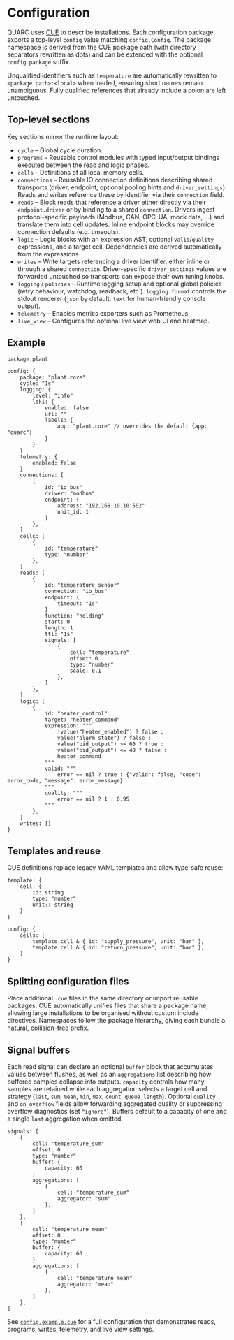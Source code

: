 # Configuration

QUARC uses [CUE](https://cuelang.org) to describe installations. Each configuration package exports a top-level `config` value matching `config.Config`. The package namespace is derived from the CUE package path (with directory separators rewritten as dots) and can be extended with the optional `config.package` suffix.

Unqualified identifiers such as `temperature` are automatically rewritten to `<package path>:<local>` when loaded, ensuring short names remain unambiguous. Fully qualified references that already include a colon are left untouched.

## Top-level sections

Key sections mirror the runtime layout:

* `cycle` – Global cycle duration.
* `programs` – Reusable control modules with typed input/output bindings executed between the read and logic phases.
* `cells` – Definitions of all local memory cells.
* `connections` – Reusable IO connection definitions describing shared transports (driver, endpoint, optional pooling hints and `driver_settings`). Reads and writes reference these by identifier via their `connection` field.
* `reads` – Block reads that reference a driver either directly via their `endpoint.driver` or by binding to a shared `connection`. Drivers ingest protocol-specific payloads (Modbus, CAN, OPC-UA, mock data, …) and translate them into cell updates. Inline endpoint blocks may override connection defaults (e.g. timeouts).
* `logic` – Logic blocks with an expression AST, optional `valid`/`quality` expressions, and a target cell. Dependencies are derived automatically from the expressions.
* `writes` – Write targets referencing a driver identifier, either inline or through a shared `connection`. Driver-specific `driver_settings` values are forwarded untouched so transports can expose their own tuning knobs.
* `logging` / `policies` – Runtime logging setup and optional global policies (retry behaviour, watchdog, readback, etc.). `logging.format` controls the stdout renderer (`json` by default, `text` for human-friendly console output).
* `telemetry` – Enables metrics exporters such as Prometheus.
* `live_view` – Configures the optional live view web UI and heatmap.

## Example

```cue
package plant

config: {
    package: "plant.core"
    cycle: "1s"
    logging: {
        level: "info"
        loki: {
            enabled: false
            url: ""
            labels: {
                app: "plant.core" // overrides the default {app: "quarc"}
            }
        }
    }
    telemetry: {
        enabled: false
    }
    connections: [
        {
            id: "io_bus"
            driver: "modbus"
            endpoint: {
                address: "192.168.10.10:502"
                unit_id: 1
            }
        },
    ]
    cells: [
        {
            id: "temperature"
            type: "number"
        },
    ]
    reads: [
        {
            id: "temperature_sensor"
            connection: "io_bus"
            endpoint: {
                timeout: "1s"
            }
            function: "holding"
            start: 0
            length: 1
            ttl: "1s"
            signals: [
                {
                    cell: "temperature"
                    offset: 0
                    type: "number"
                    scale: 0.1
                },
            ]
        },
    ]
    logic: [
        {
            id: "heater_control"
            target: "heater_command"
            expression: """
                !value("heater_enabled") ? false :
                value("alarm_state") ? false :
                value("pid_output") >= 60 ? true :
                value("pid_output") <= 40 ? false :
                heater_command
            """
            valid: """
                error == nil ? true : {"valid": false, "code": error_code, "message": error_message}
            """
            quality: """
                error == nil ? 1 : 0.95
            """
        },
    ]
    writes: []
}
```

## Templates and reuse

CUE definitions replace legacy YAML templates and allow type-safe reuse:

```cue
template: {
    cell: {
        id: string
        type: "number"
        unit?: string
    }
}

config: {
    cells: [
        template.cell & { id: "supply_pressure", unit: "bar" },
        template.cell & { id: "return_pressure", unit: "bar" },
    ]
}
```

## Splitting configuration files

Place additional `.cue` files in the same directory or import reusable packages. CUE automatically unifies files that share a package name, allowing large installations to be organised without custom include directives. Namespaces follow the package hierarchy, giving each bundle a natural, collision-free prefix.

## Signal buffers

Each read signal can declare an optional `buffer` block that accumulates values between flushes, as well as an `aggregations` list describing how buffered samples collapse into outputs. `capacity` controls how many samples are retained while each aggregation selects a target cell and strategy (`last`, `sum`, `mean`, `min`, `max`, `count`, `queue_length`). Optional `quality` and `on_overflow` fields allow forwarding aggregated quality or suppressing overflow diagnostics (set `"ignore"`). Buffers default to a capacity of one and a single `last` aggregation when omitted.

```cue
signals: [
    {
        cell: "temperature_sum"
        offset: 0
        type: "number"
        buffer: {
            capacity: 60
        }
        aggregations: [
            {
                cell: "temperature_sum"
                aggregator: "sum"
            },
        ]
    },
    {
        cell: "temperature_mean"
        offset: 0
        type: "number"
        buffer: {
            capacity: 60
        }
        aggregations: [
            {
                cell: "temperature_mean"
                aggregator: "mean"
            },
        ]
    },
]
```

See [`config.example.cue`](../config.example.cue) for a full configuration that demonstrates reads, programs, writes, telemetry, and live view settings.
